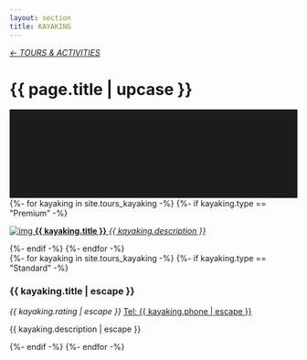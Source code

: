 ```yaml
---
layout: section
title: KAYAKING
---
```

<div class="content-section">
    <em class="left-text"><a href="tours.html">&larr; TOURS &amp; ACTIVITIES</a></em>
    <h1 class="left-text" id="wide-tours">{{ page.title | upcase }}</h1>
    <svg xmlns="http://www.w3.org/2000/svg" viewBox="0 0 650 200">
		<rect width="650" height="200" style="fill:#1c1c1c"/>
	</svg>
</div>

<div class="content">
<div class="decoration"></div>
{%- for kayaking in site.tours_kayaking -%}
	{%- if kayaking.type == "Premium" -%}
	<a href="{{ kayaking.url | remove: '/' }}">
		<div class="container no-bottom">
			<p class="column-responsive half-bottom">
			<img src="assets/images/logo/{{ kayaking.logo }}.jpg" alt="img">
			<strong>{{ kayaking.title }}</strong>
			<em>{{ kayaking.description }}</em>
			<div class="clear"></div>
			</p>
		</div>
	</a>
	<div class="decoration"></div>
	{%- endif -%}
{%- endfor -%}

</div><!-- /Premium -->

<div class="content">
	<div class="clear"></div>
	<div class="decoration"></div>
	{%- for kayaking in site.tours_kayaking -%}
		{%- if kayaking.type == "Standard" -%}
		<div class="container">
			<h3>{{ kayaking.title | escape }}</h3>
			<em class="ratings">{{ kayaking.rating | escape }}</em>
			<a class="contact-call" href="tel:{{ kayaking.phone | escape }}">Tel: {{ kayaking.phone | escape }}</a>
			<p class="no-bottom">
			{{ kayaking.description | escape }}
			</p>
		</div>
		<div class="decoration"></div>
		{%- endif -%}
	{%- endfor -%}

</div><!-- /Standard -->